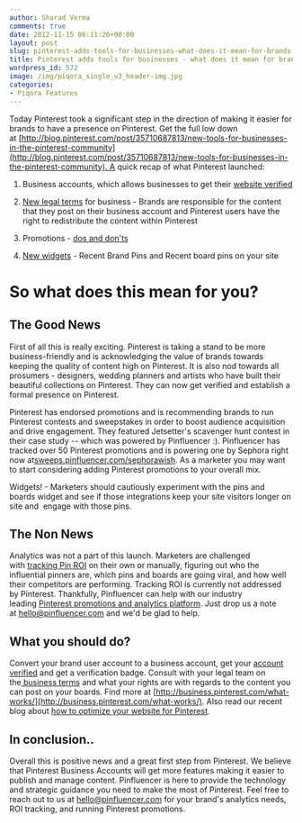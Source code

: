 ```yaml
---
author: Sharad Verma
comments: true
date: 2012-11-15 06:11:26+00:00
layout: post
slug: pinterest-adds-tools-for-businesses-what-does-it-mean-for-brands
title: Pinterest adds tools for businesses - what does it mean for brands?
wordpress_id: 572
image: /img/piqora_single_v3_header-img.jpg
categories:
- Piqora Features
---
```


Today Pinterest took a significant step in the direction of making it easier for brands to have a presence on Pinterest. Get the full low down at [http://blog.pinterest.com/post/35710687813/new-tools-for-businesses-in-the-pinterest-community](http://blog.pinterest.com/post/35710687813/new-tools-for-businesses-in-the-pinterest-community). A quick recap of what Pinterest launched:



	
  1. Business accounts, which allows businesses to get their [website verified](http://blog.pinterest.com/post/34315137913/verifying-your-website)

	
  2. [New legal terms](http://business.pinterest.com/tos/) for business - Brands are responsible for the content that they post on their business account and Pinterest users have the right to redistribute the content within Pinterest

	
  3. Promotions - [dos and don'ts](http://business.pinterest.com/logos-and-marketing-guidelines/#ads)

	
  4. [New widgets](http://business.pinterest.com/widget-builder/#do_embed_board) - Recent Brand Pins and Recent board pins on your site<!-- more -->




# So what does this mean for you?




## The Good News


First of all this is really exciting. Pinterest is taking a stand to be more business-friendly and is acknowledging the value of brands towards keeping the quality of content high on Pinterest. It is also nod towards all prosumers - designers, wedding planners and artists who have built their beautiful collections on Pinterest. They can now get verified and establish a formal presence on Pinterest.

Pinterest has endorsed promotions and is recommending brands to run Pinterest contests and sweepstakes in order to boost audience acquisition and drive engagement. They featured Jetsetter's scavenger hunt contest in their case study -- which was powered by Pinfluencer :). Pinfluencer has tracked over 50 Pinterest promotions and is powering one by Sephora right now at[sweeps.pinfluencer.com/sephorawish](http://sweeps.pinfluencer.com/sephorawish). As a marketer you may want to start considering adding Pinterest promotions to your overall mix.

Widgets! - Marketers should cautiously experiment with the pins and boards widget and see if those integrations keep your site visitors longer on site and  engage with those pins.


## The Non News


Analytics was not a part of this launch. Marketers are challenged with [tracking Pin ROI](http://techcrunch.com/2012/11/07/pinfluencer-launches-pin-roi-tracking-system-for-pinterest-supports-integration-with-google-analytics-omniture-coremetrics/) on their own or manually, figuring out who the influential pinners are, which pins and boards are going viral, and how well their competitors are performing. Tracking ROI is currently not addressed by Pinterest. Thankfully, Pinfluencer can help with our industry leading [Pinterest promotions and analytics platform](http://www.pinfluencer.com/promotions). Just drop us a note at [hello@pinfluencer.com](mailto:hello@pinfuencer.com) and we'd be glad to help.


## What you should do?


Convert your brand user account to a business account, get your [account verified](http://blog.pinterest.com/post/34315137913/verifying-your-website) and get a verification badge. Consult with your legal team on the[ business terms](http://business.pinterest.com/tos/) and what your rights are with regards to the content you can post on your boards. Find more at [http://business.pinterest.com/what-works/](http://business.pinterest.com/what-works/). Also read our recent blog about [how to optimize your website for Pinterest](http://blog.pinfluencer.com/5-simple-ways-to-optimize-your-website-for-pinterest/).


## In conclusion..


Overall this is positive news and a great first step from Pinterest. We believe that Pinterest Business Accounts will get more features making it easier to publish and manage content. Pinfluencer is here to provide the technology and strategic guidance you need to make the most of Pinterest. Feel free to reach out to us at hello@pinfluencer.com for your brand's analytics needs, ROI tracking, and running Pinterest promotions.

